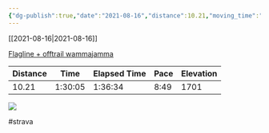 ```yaml
---
{"dg-publish":true,"date":"2021-08-16","distance":10.21,"moving_time":"1:30:05","elapsed_time":"1:36:34","pace":"8:49","total_elevation_gain":1701,"url":"https://www.strava.com/activities/5803852792","permalink":"/01-personal/strava/2021-08-16-flagline-offtrail-wammajamma/","dgPassFrontmatter":true}
---
```



[[2021-08-16\|2021-08-16]]

[Flagline + offtrail wammajamma](https://www.strava.com/activities/5803852792)

| Distance | Time    | Elapsed Time | Pace | Elevation |
| -------- | ------- | ------------ | ---- | --------- |
| 10.21    | 1:30:05 | 1:36:34      | 8:49 | 1701      |



    
![](https://dgtzuqphqg23d.cloudfront.net/UxDl5k1yAVNcXcGahu8FlvqUmq1R9teIPM2NFaGEg58-768x576.jpg)

    

#strava
